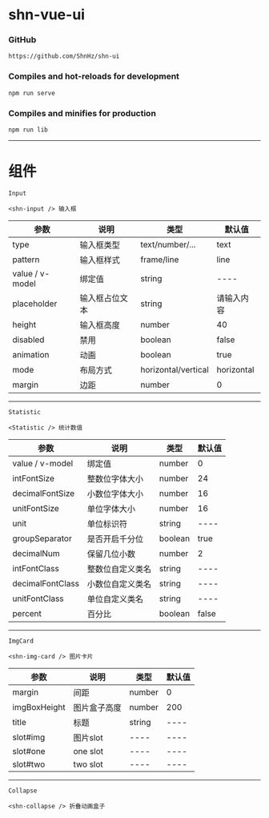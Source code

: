 # shn-vue-ui

### GitHub
```
https://github.com/ShnHz/shn-ui
```

### Compiles and hot-reloads for development
```
npm run serve
```

### Compiles and minifies for production
```
npm run lib
```


***
# 组件
```
Input

<shn-input /> 输入框
```
参数 | 说明 |类型|默认值
---- | --- | --- | ---
type                | 输入框类型	        |text/number/... |text
pattern             | 输入框样式	        |frame/line |line
value / v-model	    | 绑定值	            |string |----
placeholder  	    | 输入框占位文本	     |string |请输入内容
height              | 输入框高度             |number  |40
disabled            | 禁用                   |boolean|false
animation           | 动画                   |boolean|true
mode                | 布局方式               |horizontal/vertical |horizontal
margin              | 边距                   |number|0

***
```
Statistic 

<Statistic /> 统计数值
```

参数 | 说明 |类型 | 默认值
---- | --- | --- | ---
value / v-model	    | 绑定值	             |number|0
intFontSize  	    | 整数位字体大小	      |number|24
decimalFontSize     | 小数位字体大小          |number|16
unitFontSize        | 单位字体大小           | number|16
unit                | 单位标识符             |string|----
groupSeparator      | 是否开启千分位          |boolean|true
decimalNum          | 保留几位小数            |number|2
intFontClass  	    | 整数位自定义类名	      |string|----
decimalFontClass    | 小数位自定义类名        |string|----
unitFontClass       | 单位自定义类名          |string|----
percent             | 百分比                 |boolean|false

***
```
ImgCard 

<shn-img-card /> 图片卡片
```

参数 | 说明 |类型 | 默认值
---- | --- | --- | ---
margin	            | 间距	                 | number|0
imgBoxHeight	    | 图片盒子高度	          | number|200
title               | 标题                    |string|----
slot#img            | 图片slot                | ----|----
slot#one            | one slot                | ----|----
slot#two            | two slot                | ----|----

***
```
Collapse 

<shn-collapse /> 折叠动画盒子
```